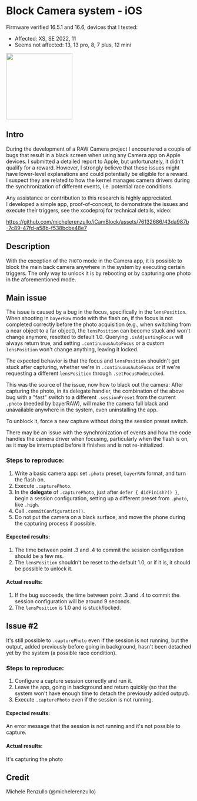 # Block Camera system - iOS

Firmware verified 16.5.1 and 16.6, devices that I tested:  
- Affected: XS, SE 2022, 11
- Seems not affected: 13, 13 pro, 8, 7 plus, 12 mini

<img width="180" src="https://github.com/michelerenzullo/iCamBlock/assets/76132686/6f507a3e-b42a-4741-b8fe-d09be1d87a65">  

## Intro
During the development of a RAW Camera project I encountered a couple of bugs that result in a black screen when using any Camera app on Apple devices. I submitted a detailed report to Apple, but unfortunately, it didn't qualify for a reward. However, I strongly believe that these issues might have lower-level explanations and could potentially be eligible for a reward. I suspect they are related to how the kernel manages camera drivers during the synchronization of different events, i.e. potential race conditions.  

Any assistance or contribution to this research is highly appreciated.  
I developed a simple app, proof-of-concept, to demonstrate the issues and execute their triggers, see the xcodeproj for technical details, video:  

https://github.com/michelerenzullo/iCamBlock/assets/76132686/43da987b-7c89-47fd-a58b-f538bcbe48e7

## Description
With the exception of the `PHOTO` mode in the Camera app, it is possible to block the main back camera anywhere in the system by executing certain triggers. The only way to unlock it is by rebooting or by capturing one photo in the aforementioned mode.

## Main issue
The issue is caused by a bug in the focus, specifically in the `lensPosition`. When shooting in `bayerRaw` mode with the flash on, if the focus is not completed correctly before the photo acquisition (e.g., when switching from a near object to a far object), the `lensPosition` can become stuck and won't change anymore, resetted to default 1.0. 
Querying `.isAdjustingFocus` will always return true, and setting `.continuousAutoFocus` or a custom `lensPosition` won't change anything, leaving it locked.

The expected behavior is that the focus and `lensPosition` shouldn't get stuck after capturing, whether we're in `.continuousAutoFocus` or if we're requesting a different `lensPosition` through `.setFocusModeLocked`.


This was the source of the issue, now how to black out the camera: 
After capturing the photo, in its delegate handler, the combination of the above bug with a "fast" switch to a different `.sessionPreset` from the current `.photo` (needed by bayerRAW), will make the camera full black and unavailable anywhere in the system, even uninstalling the app.

To unblock it, force a new capture without doing the session preset switch.

There may be an issue with the synchronization of events and how the code handles the camera driver when focusing, particularly when the flash is on, as it may be interrupted before it finishes and is not re-initialized.

### Steps to reproduce:
1. Write a basic camera app: set `.photo` preset, `bayerRAW` format, and turn the flash on.
2. Execute `.capturePhoto`.
3. In the **delegate** of `.capturePhoto`, just after `defer { didFinish?() }`, begin a session configuration, setting up a different preset from `.photo`, like `.high`.
4. Call `.commitConfiguration()`.
5. Do not put the camera on a black surface, and move the phone during the capturing process if possible.

#### Expected results:
1. The time between point .3 and .4 to commit the session configuration should be a few ms.
2. The `lensPosition` shouldn't be reset to the default 1.0, or if it is, it should be possible to unlock it.

#### Actual results:
1. If the bug succeeds, the time between point .3 and .4 to commit the session configuration will be around 9 seconds.
2. The `lensPosition` is 1.0 and is stuck/locked.

## Issue #2
It's still possible to `.capturePhoto` even if the session is not running, but the output, added previously before going in background, hasn't been detached yet by the system (a possible race condition).

### Steps to reproduce:
1. Configure a capture session correctly and run it.
2. Leave the app, going in background and return quickly (so that the system won't have enough time to detach the previously added output).
3. Execute `.capturePhoto` even if the session is not running.

#### Expected results:
An error message that the session is not running and it's not possible to capture.

#### Actual results:
It's capturing the photo

## Credit
Michele Renzullo (@michelerenzullo)

